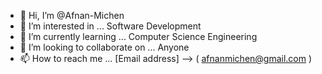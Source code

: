 - 👋 Hi, I’m @Afnan-Michen
- 👀 I’m interested in ... Software Development
- 🌱 I’m currently learning ... Computer Science Engineering
- 💞️ I’m looking to collaborate on ... Anyone
- 📫 How to reach me ... [Email address] --> ( afnanmichen@gmail.com )

<!---
Afnan-Michen/Afnan-Michen is a ✨ special ✨ repository because its `README.md` (this file) appears on your GitHub profile.
You can click the Preview link to take a look at your changes.
--->



